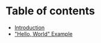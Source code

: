 # Table of contents

* [Introduction](README.md)
* ["Hello, World" Example](hello-world-example.md)

